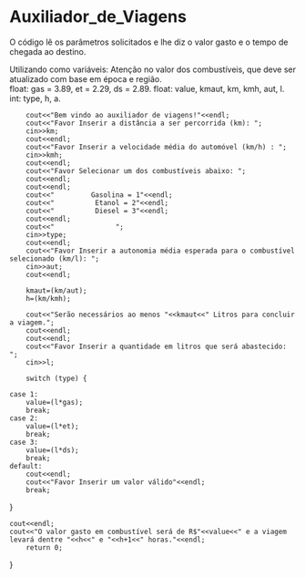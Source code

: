# Auxiliador_de_Viagens
O código lê os parâmetros solicitados e lhe diz o valor gasto e o tempo de chegada ao destino.

Utilizando como variáveis:
  Atenção no valor dos combustíveis, que deve ser atualizado com base em época e região.  
    float: gas = 3.89, et = 2.29, ds = 2.89.
    float: value, kmaut, km, kmh, aut, l.
    int: type, h, a.

        cout<<"Bem vindo ao auxiliador de viagens!"<<endl;
        cout<<"Favor Inserir a distância a ser percorrida (km): ";
        cin>>km;
        cout<<endl;
        cout<<"Favor Inserir a velocidade média do automóvel (km/h) : ";
        cin>>kmh;
        cout<<endl;
        cout<<"Favor Selecionar um dos combustíveis abaixo: ";
        cout<<endl;
        cout<<endl;
        cout<<"         Gasolina = 1"<<endl;
        cout<<"          Etanol = 2"<<endl;
        cout<<"          Diesel = 3"<<endl;
        cout<<endl;
        cout<<"               ";
        cin>>type;
        cout<<endl;
        cout<<"Favor Inserir a autonomia média esperada para o combustível selecionado (km/l): ";
        cin>>aut;
        cout<<endl;

        kmaut=(km/aut);
        h=(km/kmh);

        cout<<"Serão necessários ao menos "<<kmaut<<" Litros para concluir a viagem.";
        cout<<endl;
        cout<<endl;
        cout<<"Favor Inserir a quantidade em litros que será abastecido: ";
        cin>>l;

        switch (type) {

    case 1:
        value=(l*gas);
        break;
    case 2:
        value=(l*et);
        break;
    case 3:
        value=(l*ds);
        break;
    default:
        cout<<endl;
        cout<<"Favor Inserir um valor válido"<<endl;
        break;
}

    cout<<endl;
    cout<<"O valor gasto em combustível será de R$"<<value<<" e a viagem levará dentre "<<h<<" e "<<h+1<<" horas."<<endl;
        return 0;
}
